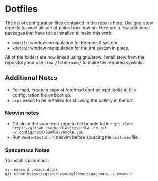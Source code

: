 # Dotfiles

The list of configuration files contained in the repo is here. Use gnu-stow directly to avoid all sort of pains from now on. Here are a few additional packages that have to be installed to make this work:

- `wmutils`: window manipulation for KeepassX system.
- `xdotool`: window manipulation for the jrnl system in place.

All of the folders are now linked using gnu/stow. Install stow from the repository and use `stow /foldername/` to make the required symlinks.

## Additional Notes

- For mpd, create a copy at /etc/mpd.conf as mpd looks at this configuration file on boot up.
- `acpi` needs to be installed for showing the battery in the bar.

### Neovim notes

- Git clone the vundle git-repo to the bundle folder:
    `git clone https://github.com/VundleVim/Vundle.vim.git ~/.config/nvim/bundle/Vundle.vim`
- Run `VundleInstall` in neovim before sourcing the `init.vim` file.

### Spacemacs Notes

To install spacemacs:

```
mv .emacs.d .emacs.d.bak
git clone https://github.com/syl20bnr/spacemacs ~/.emacs.d
```
